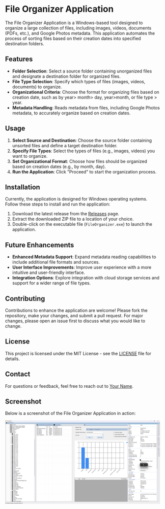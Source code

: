 # File Organizer Application

The File Organizer Application is a Windows-based tool designed to organize a large collection of files, including images, videos, documents (PDFs, etc.), and Google Photos metadata. This application automates the process of sorting files based on their creation dates into specified destination folders.

## Features

- **Folder Selection**: Select a source folder containing unorganized files and designate a destination folder for organized files.
- **File Type Selection**: Specify which types of files (images, videos, documents) to organize.
- **Organizational Criteria**: Choose the format for organizing files based on creation date, such as by year> month> day, year>month, or file type > year.
- **Metadata Handling**: Reads metadata from files, including Google Photos metadata, to accurately organize based on creation dates.

## Usage

1. **Select Source and Destination**: Choose the source folder containing unsorted files and define a target destination folder.
2. **Specify File Types**: Select the types of files (e.g., images, videos) you want to organize.
3. **Set Organizational Format**: Choose how files should be organized based on creation dates (e.g., by month, day).
4. **Run the Application**: Click "Proceed" to start the organization process.

## Installation

Currently, the application is designed for Windows operating systems. Follow these steps to install and run the application:

1. Download the latest release from the [Releases](https://github.com/yourusername/your-repository/releases) page.
2. Extract the downloaded ZIP file to a location of your choice.
3. Double-click on the executable file (`FileOrganizer.exe`) to launch the application.

## Future Enhancements

- **Enhanced Metadata Support**: Expand metadata reading capabilities to include additional file formats and sources.
- **User Interface Improvements**: Improve user experience with a more intuitive and user-friendly interface.
- **Integration Options**: Explore integration with cloud storage services and support for a wider range of file types.

## Contributing

Contributions to enhance the application are welcome! Please fork the repository, make your changes, and submit a pull request. For major changes, please open an issue first to discuss what you would like to change.

## License

This project is licensed under the MIT License - see the [LICENSE](LICENSE) file for details.

## Contact

For questions or feedback, feel free to reach out to [Your Name](mailto:youremail@example.com).

## Screenshot

Below is a screenshot of the File Organizer Application in action:

![File Organizer Application Screenshot](FilesManager.png)
